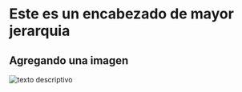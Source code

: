 # Este es un encabezado de mayor jerarquia

## Agregando una imagen

![texto descriptivo](https://octodex.github.com/images/yaktocat.png)
